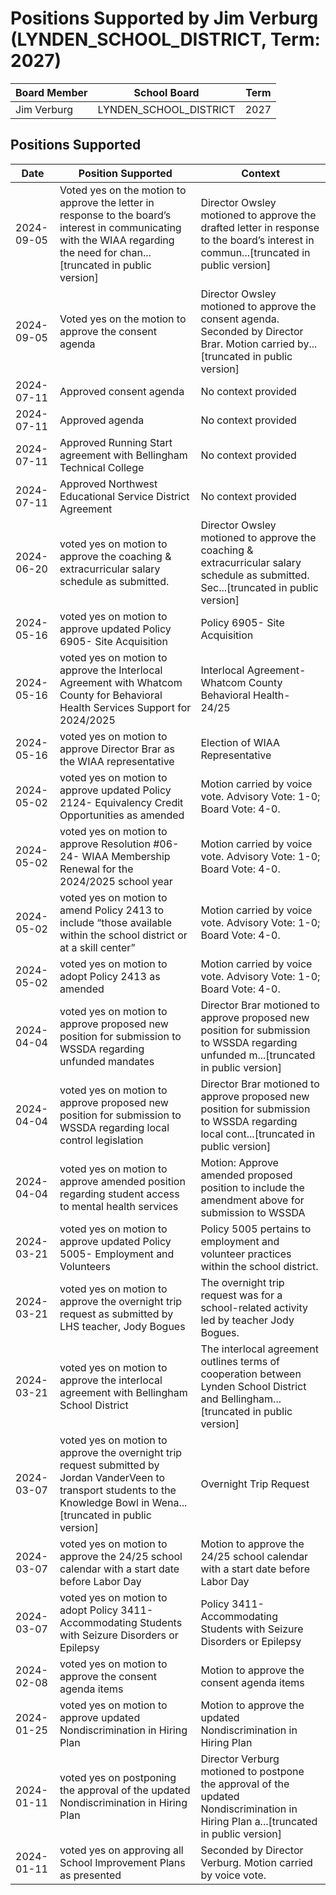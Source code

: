 # Positions Supported by Jim Verburg (LYNDEN_SCHOOL_DISTRICT, Term: 2027)

| Board Member | School Board | Term |
|--------------|--------------|------|
| Jim Verburg | LYNDEN_SCHOOL_DISTRICT | 2027 |

## Positions Supported

| Date       | Position Supported           | Context            |
|------------|------------------------------|--------------------|
| 2024-09-05 | Voted yes on the motion to approve the letter in response to the board’s interest in communicating with the WIAA regarding the need for chan...[truncated in public version] | Director Owsley motioned to approve the drafted letter in response to the board’s interest in commun...[truncated in public version] |
| 2024-09-05 | Voted yes on the motion to approve the consent agenda | Director Owsley motioned to approve the consent agenda. Seconded by Director Brar. Motion carried by...[truncated in public version] |
| 2024-07-11 | Approved consent agenda | No context provided |
| 2024-07-11 | Approved agenda | No context provided |
| 2024-07-11 | Approved Running Start agreement with Bellingham Technical College | No context provided |
| 2024-07-11 | Approved Northwest Educational Service District Agreement | No context provided |
| 2024-06-20 | voted yes on motion to approve the coaching & extracurricular salary schedule as submitted. | Director Owsley motioned to approve the coaching & extracurricular salary schedule as submitted. Sec...[truncated in public version] |
| 2024-05-16 | voted yes on motion to approve updated Policy 6905- Site Acquisition | Policy 6905- Site Acquisition |
| 2024-05-16 | voted yes on motion to approve the Interlocal Agreement with Whatcom County for Behavioral Health Services Support for 2024/2025 | Interlocal Agreement- Whatcom County Behavioral Health- 24/25 |
| 2024-05-16 | voted yes on motion to approve Director Brar as the WIAA representative | Election of WIAA Representative |
| 2024-05-02 | voted yes on motion to approve updated Policy 2124- Equivalency Credit Opportunities as amended | Motion carried by voice vote. Advisory Vote: 1-0; Board Vote: 4-0. |
| 2024-05-02 | voted yes on motion to approve Resolution #06-24- WIAA Membership Renewal for the 2024/2025 school year | Motion carried by voice vote. Advisory Vote: 1-0; Board Vote: 4-0. |
| 2024-05-02 | voted yes on motion to amend Policy 2413 to include “those available within the school district or at a skill center”  | Motion carried by voice vote. Advisory Vote: 1-0; Board Vote: 4-0. |
| 2024-05-02 | voted yes on motion to adopt Policy 2413 as amended | Motion carried by voice vote. Advisory Vote: 1-0; Board Vote: 4-0. |
| 2024-04-04 | voted yes on motion to approve proposed new position for submission to WSSDA regarding unfunded mandates | Director Brar motioned to approve proposed new position for submission to WSSDA regarding unfunded m...[truncated in public version] |
| 2024-04-04 | voted yes on motion to approve proposed new position for submission to WSSDA regarding local control legislation | Director Brar motioned to approve proposed new position for submission to WSSDA regarding local cont...[truncated in public version] |
| 2024-04-04 | voted yes on motion to approve amended position regarding student access to mental health services | Motion: Approve amended proposed position to include the amendment above for submission to WSSDA |
| 2024-03-21 | voted yes on motion to approve updated Policy 5005- Employment and Volunteers | Policy 5005 pertains to employment and volunteer practices within the school district. |
| 2024-03-21 | voted yes on motion to approve the overnight trip request as submitted by LHS teacher, Jody Bogues | The overnight trip request was for a school-related activity led by teacher Jody Bogues. |
| 2024-03-21 | voted yes on motion to approve the interlocal agreement with Bellingham School District | The interlocal agreement outlines terms of cooperation between Lynden School District and Bellingham...[truncated in public version] |
| 2024-03-07 | voted yes on motion to approve the overnight trip request submitted by Jordan VanderVeen to transport students to the Knowledge Bowl in Wena...[truncated in public version] | Overnight Trip Request |
| 2024-03-07 | voted yes on motion to approve the 24/25 school calendar with a start date before Labor Day | Motion to approve the 24/25 school calendar with a start date before Labor Day |
| 2024-03-07 | voted yes on motion to adopt Policy 3411- Accommodating Students with Seizure Disorders or Epilepsy | Policy 3411- Accommodating Students with Seizure Disorders or Epilepsy |
| 2024-02-08 | voted yes on motion to approve the consent agenda items | Motion to approve the consent agenda items |
| 2024-01-25 | voted yes on motion to approve updated Nondiscrimination in Hiring Plan | Motion to approve the updated Nondiscrimination in Hiring Plan |
| 2024-01-11 | voted yes on postponing the approval of the updated Nondiscrimination in Hiring Plan | Director Verburg motioned to postpone the approval of the updated Nondiscrimination in Hiring Plan a...[truncated in public version] |
| 2024-01-11 | voted yes on approving all School Improvement Plans as presented | Seconded by Director Verburg. Motion carried by voice vote. |

